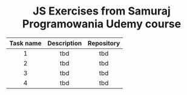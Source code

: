 <h1 align="center">JS Exercises from Samuraj Programowania Udemy course</h1>

<div align="center"> 

| Task name | Description | Repository |
| :------------: | :--------: | :--------: |
| 1 | tbd | tbd |
| 2 | tbd | tbd |
| 3 | tbd | tbd |
| 4 | tbd | tbd |

</div>